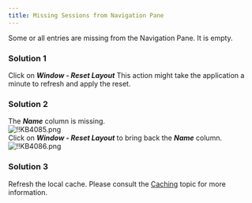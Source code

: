 ```yaml
---
title: Missing Sessions from Navigation Pane
---
```

Some or all entries are missing from the Navigation Pane. It is empty.
### Solution 1
Click on ***Window - Reset Layout*** This action might take the application a minute to refresh and apply the reset.
### Solution 2
The ***Name*** column is missing.  
![!!KB4085.png](/img/en/kb/KB4085.png)  
Click on ***Window - Reset Layout*** to bring back the ***Name*** column.  
![!!KB4086.png](/img/en/kb/KB4086.png)
### Solution 3
Refresh the local cache. Please consult the [Caching](/kb/remote-desktop-manager/troubleshooting-articles/caching/) topic for more information.
